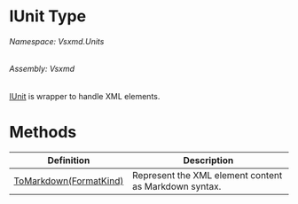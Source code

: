 <a name='T-Vsxmd-Units-IUnit'></a>
# IUnit Type

###### Namespace:  Vsxmd.Units

###### Assembly:  Vsxmd

[IUnit](#) is wrapper to handle XML elements.

# Methods

| Definition | Description |
|-|-|
| [ToMarkdown(FormatKind)](Methods/ToMarkdown.md) | Represent the XML element content as Markdown syntax. |
